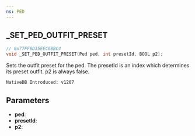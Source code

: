 ```yaml
---
ns: PED
---
```

## _SET_PED_OUTFIT_PRESET

```c
// 0x77FF8D35EEC6BBC4
void _SET_PED_OUTFIT_PRESET(Ped ped, int presetId, BOOL p2);
```

Sets the outfit preset for the ped. The presetId is an index which determines its preset outfit. p2 is always false.

```
NativeDB Introduced: v1207
```

## Parameters
* **ped**:
* **presetId**:
* **p2**:
